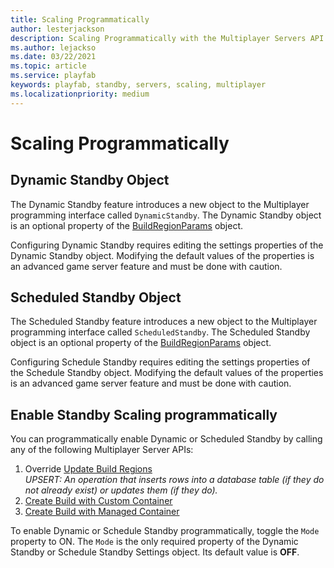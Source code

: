 ```yaml
---
title: Scaling Programmatically
author: lesterjackson
description: Scaling Programmatically with the Multiplayer Servers API
ms.author: lejackso
ms.date: 03/22/2021
ms.topic: article
ms.service: playfab
keywords: playfab, standby, servers, scaling, multiplayer
ms.localizationpriority: medium
---
```


# Scaling Programmatically

## Dynamic Standby Object

The Dynamic Standby feature introduces a new object to the Multiplayer programming interface called `DynamicStandby`. The Dynamic Standby object is an optional property of the [BuildRegionParams](/rest/api/playfab/multiplayer/multiplayerserver/updatebuildregions#buildregionparams) object.

Configuring Dynamic Standby requires editing the settings properties of the Dynamic Standby object. Modifying the default values of the properties is an advanced game server feature and must be done with caution.

## Scheduled Standby Object

The Scheduled Standby feature introduces a new object to the Multiplayer programming interface called `ScheduledStandby`. The Scheduled Standby object is an optional property of the [BuildRegionParams](/rest/api/playfab/multiplayer/multiplayer-server/update-build-regions#buildregionparams) object.

Configuring Schedule Standby requires editing the settings properties of the Schedule Standby object. Modifying the default values of the properties is an advanced game server feature and must be done with caution.

## Enable Standby Scaling programmatically

You can programmatically enable Dynamic or Scheduled Standby by calling any of the following Multiplayer Server APIs:

1. Override [Update Build Regions](/rest/api/playfab/multiplayer/multiplayer-server/update-build-regions)  
   *UPSERT: An operation that inserts rows into a database table (if they do not already exist) or updates them (if they do).*
2. [Create Build with Custom Container](/rest/api/playfab/multiplayer/multiplayerserver/createbuildwithcustomcontainer)
3. [Create Build with Managed Container](/rest/api/playfab/multiplayer/multiplayer-server/create-build-with-managed-container)

To enable Dynamic or Schedule Standby programmatically, toggle the `Mode` property to ON. The `Mode` is the only required property of the Dynamic Standby or Schedule Standby Settings object. Its default value is **OFF**.
